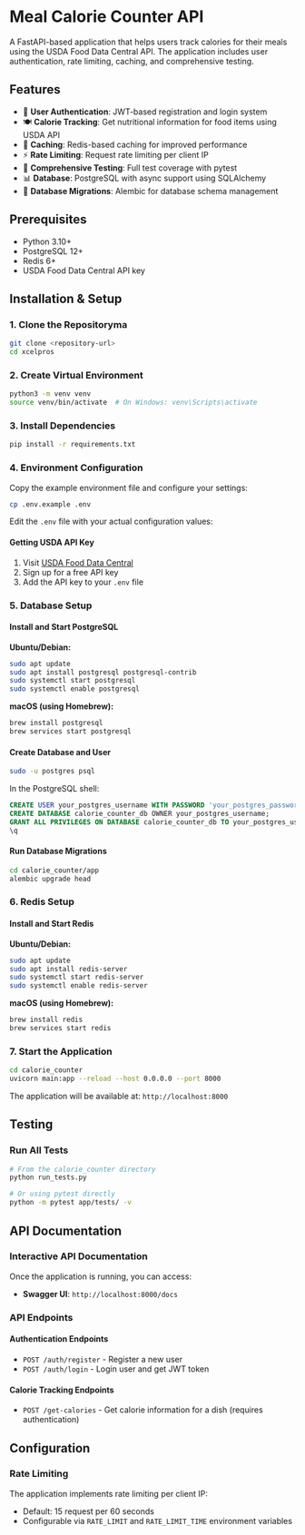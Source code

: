 # Meal Calorie Counter API

A FastAPI-based application that helps users track calories for their meals using the USDA Food Data Central API. The application includes user authentication, rate limiting, caching, and comprehensive testing.

## Features

- 🔐 **User Authentication**: JWT-based registration and login system
- 🍽️ **Calorie Tracking**: Get nutritional information for food items using USDA API
- 🚀 **Caching**: Redis-based caching for improved performance
- ⚡ **Rate Limiting**: Request rate limiting per client IP
- 🧪 **Comprehensive Testing**: Full test coverage with pytest
- 📊 **Database**: PostgreSQL with async support using SQLAlchemy
- 🔄 **Database Migrations**: Alembic for database schema management

## Prerequisites

- Python 3.10+
- PostgreSQL 12+
- Redis 6+
- USDA Food Data Central API key

## Installation & Setup

### 1. Clone the Repositoryma

```bash
git clone <repository-url>
cd xcelpros
```

### 2. Create Virtual Environment

```bash
python3 -m venv venv
source venv/bin/activate  # On Windows: venv\Scripts\activate
```

### 3. Install Dependencies

```bash
pip install -r requirements.txt
```

### 4. Environment Configuration

Copy the example environment file and configure your settings:

```bash
cp .env.example .env
```

Edit the `.env` file with your actual configuration values:


#### Getting USDA API Key

1. Visit [USDA Food Data Central](https://fdc.nal.usda.gov/api-guide.html)
2. Sign up for a free API key
3. Add the API key to your `.env` file

### 5. Database Setup

#### Install and Start PostgreSQL

**Ubuntu/Debian:**
```bash
sudo apt update
sudo apt install postgresql postgresql-contrib
sudo systemctl start postgresql
sudo systemctl enable postgresql
```

**macOS (using Homebrew):**
```bash
brew install postgresql
brew services start postgresql
```

#### Create Database and User

```bash
sudo -u postgres psql
```

In the PostgreSQL shell:
```sql
CREATE USER your_postgres_username WITH PASSWORD 'your_postgres_password';
CREATE DATABASE calorie_counter_db OWNER your_postgres_username;
GRANT ALL PRIVILEGES ON DATABASE calorie_counter_db TO your_postgres_username;
\q
```

#### Run Database Migrations

```bash
cd calorie_counter/app
alembic upgrade head
```

### 6. Redis Setup

#### Install and Start Redis

**Ubuntu/Debian:**
```bash
sudo apt update
sudo apt install redis-server
sudo systemctl start redis-server
sudo systemctl enable redis-server
```

**macOS (using Homebrew):**
```bash
brew install redis
brew services start redis
```

### 7. Start the Application

```bash
cd calorie_counter
uvicorn main:app --reload --host 0.0.0.0 --port 8000
```

The application will be available at: `http://localhost:8000`

## Testing

### Run All Tests

```bash
# From the calorie_counter directory
python run_tests.py

# Or using pytest directly
python -m pytest app/tests/ -v
```

## API Documentation

### Interactive API Documentation

Once the application is running, you can access:

- **Swagger UI**: `http://localhost:8000/docs`

### API Endpoints

#### Authentication Endpoints

- `POST /auth/register` - Register a new user
- `POST /auth/login` - Login user and get JWT token

#### Calorie Tracking Endpoints

- `POST /get-calories` - Get calorie information for a dish (requires authentication)

## Configuration

### Rate Limiting

The application implements rate limiting per client IP:
- Default: 15 request per 60 seconds
- Configurable via `RATE_LIMIT` and `RATE_LIMIT_TIME` environment variables
